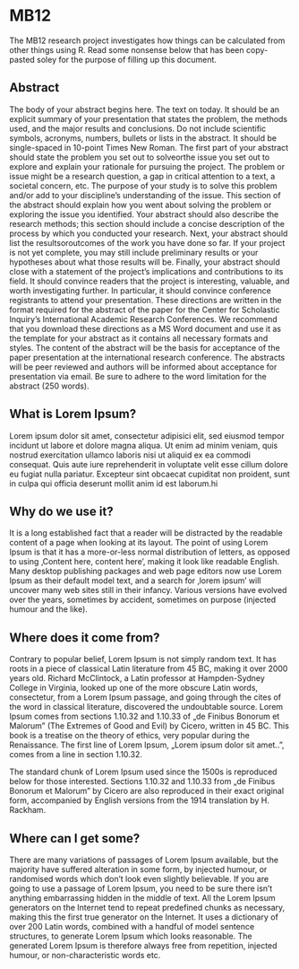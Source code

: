 # MB12

The MB12 research project investigates how things can be calculated from other things using R. Read some nonsense below that has been copy-pasted soley for the purpose of filling up this document.

## Abstract

The body of your abstract begins here. The text on today. It should be an explicit summary of your presentation that states the problem, the methods used, and the major results and conclusions. Do not include scientific symbols, acronyms, numbers, bullets or lists in the abstract. It should be single-spaced in 10-point Times New Roman.   The first part of your abstract should state the problem you set out to solveorthe issue you set out to explore and explain your rationale for pursuing the project. The problem or issue might be a research question, a gap in critical attention to a text, a societal concern, etc. The purpose of your study is to solve this problem and/or add to your discipline’s understanding of the issue. This section of the abstract should explain how you went about solving the problem or exploring the issue you identified. Your abstract should also describe the research methods; this section should include a concise description of the process by which you conducted your research. Next, your abstract should list the resultsoroutcomes of the work you have done so far. If your project is not yet complete, you may still include preliminary results or your hypotheses about what those results will be. Finally, your abstract should close with a statement of the project’s implications and contributions to its field. It should convince readers that the project is interesting, valuable, and worth investigating further. In particular, it should convince conference registrants to attend your presentation.  These directions are written in the format required for the abstract of the paper for the Center for Scholastic Inquiry’s International Academic Research Conferences. We recommend that you download these directions as a MS Word document and use it as the template for your abstract as it contains all necessary formats and styles. The content of the abstract will be the basis for acceptance of the paper presentation at the international research conference. The abstracts will be peer reviewed and authors will be informed about acceptance for presentation via email. Be sure to adhere to the word limitation for the abstract (250 words). 

## What is Lorem Ipsum?

Lorem ipsum dolor sit amet, consectetur adipisici elit, sed eiusmod tempor incidunt ut labore et dolore magna aliqua. Ut enim ad minim veniam, quis nostrud exercitation ullamco laboris nisi ut aliquid ex ea commodi consequat. Quis aute iure reprehenderit in voluptate velit esse cillum dolore eu fugiat nulla pariatur. Excepteur sint obcaecat cupiditat non proident, sunt in culpa qui officia deserunt mollit anim id est laborum.hi

## Why do we use it?

It is a long established fact that a reader will be distracted by the readable content of a page when looking at its layout. The point of using Lorem Ipsum is that it has a more-or-less normal distribution of letters, as opposed to using ‚Content here, content here’, making it look like readable English. Many desktop publishing packages and web page editors now use Lorem Ipsum as their default model text, and a search for ‚lorem ipsum’ will uncover many web sites still in their infancy. Various versions have evolved over the years, sometimes by accident, sometimes on purpose (injected humour and the like).

## Where does it come from?

Contrary to popular belief, Lorem Ipsum is not simply random text. It has roots in a piece of classical Latin literature from 45 BC, making it over 2000 years old. Richard McClintock, a Latin professor at Hampden-Sydney College in Virginia, looked up one of the more obscure Latin words, consectetur, from a Lorem Ipsum passage, and going through the cites of the word in classical literature, discovered the undoubtable source. Lorem Ipsum comes from sections 1.10.32 and 1.10.33 of „de Finibus Bonorum et Malorum” (The Extremes of Good and Evil) by Cicero, written in 45 BC. This book is a treatise on the theory of ethics, very popular during the Renaissance. The first line of Lorem Ipsum, „Lorem ipsum dolor sit amet..”, comes from a line in section 1.10.32.

The standard chunk of Lorem Ipsum used since the 1500s is reproduced below for those interested. Sections 1.10.32 and 1.10.33 from „de Finibus Bonorum et Malorum” by Cicero are also reproduced in their exact original form, accompanied by English versions from the 1914 translation by H. Rackham.

## Where can I get some?

There are many variations of passages of Lorem Ipsum available, but the majority have suffered alteration in some form, by injected humour, or randomised words which don’t look even slightly believable. If you are going to use a passage of Lorem Ipsum, you need to be sure there isn’t anything embarrassing hidden in the middle of text. All the Lorem Ipsum generators on the Internet tend to repeat predefined chunks as necessary, making this the first true generator on the Internet. It uses a dictionary of over 200 Latin words, combined with a handful of model sentence structures, to generate Lorem Ipsum which looks reasonable. The generated Lorem Ipsum is therefore always free from repetition, injected humour, or non-characteristic words etc.

